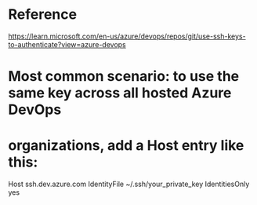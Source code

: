 # Reference
https://learn.microsoft.com/en-us/azure/devops/repos/git/use-ssh-keys-to-authenticate?view=azure-devops

# Most common scenario: to use the same key across all hosted Azure DevOps
# organizations, add a Host entry like this:
Host ssh.dev.azure.com
  IdentityFile ~/.ssh/your_private_key
  IdentitiesOnly yes